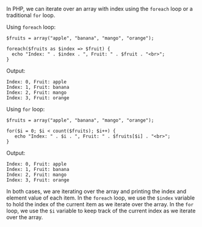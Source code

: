 In PHP, we can iterate over an array with index using the `foreach` loop or a traditional `for` loop. 

Using `foreach` loop:

```
$fruits = array("apple", "banana", "mango", "orange");

foreach($fruits as $index => $fruit) {
  echo "Index: " . $index . ", Fruit: " . $fruit . "<br>";
}
```

Output:

```
Index: 0, Fruit: apple
Index: 1, Fruit: banana
Index: 2, Fruit: mango
Index: 3, Fruit: orange
```

Using `for` loop:

```
$fruits = array("apple", "banana", "mango", "orange");
 
for($i = 0; $i < count($fruits); $i++) {
   echo "Index: " . $i . ", Fruit: " . $fruits[$i] . "<br>";
}
```

Output:

```
Index: 0, Fruit: apple
Index: 1, Fruit: banana
Index: 2, Fruit: mango
Index: 3, Fruit: orange
```

In both cases, we are iterating over the array and printing the index and element value of each item. In the `foreach` loop, we use the `$index` variable to hold the index of the current item as we iterate over the array. In the `for` loop, we use the `$i` variable to keep track of the current index as we iterate over the array.